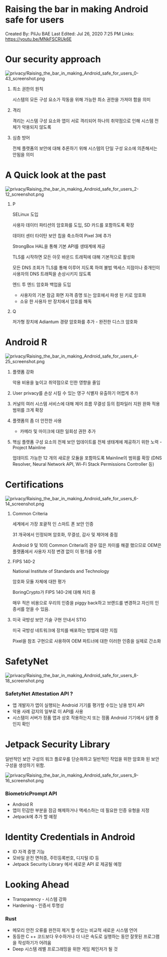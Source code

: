 # Raising the bar in making Android safe for users

Created By: PilJu BAE
Last Edited: Jul 26, 2020 7:25 PM
Links: https://youtu.be/MNkFSCRUk6E

# Our security approach

![privacy/Raising_the_bar_in_making_Android_safe_for_users_0-43_screenshot.png](privacy/Raising_the_bar_in_making_Android_safe_for_users_0-43_screenshot.png)

1. 최소 권한의 원칙

    시스템의 모든 구성 요소가 작동을 위해 가능한 최소 권한을 가져야 함을 의미

2. 격리

    격리는 시스템 구성 요소와 앱이 서로 격리되어 하나의 취약점으로 인해 시스템 전체가 악용되지 않도록 

3. 심층 방어 

    전체 플랫폼의 보안에 대해 추론하기 위해 시스템의 단일 구성 요소에 의존해서는 안됨을 의미

# A Quick look at the past

![privacy/Raising_the_bar_in_making_Android_safe_for_users_2-12_screenshot.png](privacy/Raising_the_bar_in_making_Android_safe_for_users_2-12_screenshot.png)

1. P

    SELinux 도입

    사용자 데이터 파티션의 암호화를 도입, SD 카드를 포함하도록 확장

    데이터 센터 타이탄 보안 칩을 축소하여 Pixel 3에 추가

    StrongBox HAL을 통해 기본 API를 생태계에 제공

    TLS를 시작하면 모든 아웃 바운드 트래픽에 대해 기본적으로 활성화

    모든 DNS 조회가 TLS를 통해 이루어 지도록 하여 불법 액세스 지점이나 중개인이 사용자의 DNS 트래픽을 손상시키지 않도록

    엔드 투 엔드 암호화 백업을 도입

    - 사용자의 기본 잠금 화면 자격 증명 또는 암호에서 파생 된 키로 암호화
    - 소유 한 사용자 만 장치에서 암호를 해독
2. Q

    저가형 장치에 Adiantum 경량 암호화를 추가 - 완전한 디스크 암호화

# Android R

![privacy/Raising_the_bar_in_making_Android_safe_for_users_4-25_screenshot.png](privacy/Raising_the_bar_in_making_Android_safe_for_users_4-25_screenshot.png)

1. 플랫폼 강화 

    악용 비용을 높이고 취약점으로 인한 영향을 줄임

2. User privacy를 손상 시킬 수 있는 영구 식별자 유출하기 어렵게 추가 
3. 커널의 여러 시스템 서비스에 대해 제어 흐름 무결성 등의 컴파일러 지원 완화 적용 범위를 크게 확장
4. 플랫폼의 좀 더 안전한 사용 
    - 카메라 및 마이크에 대한 일회성 권한 추가
5. 핵심 플랫폼 구성 요소의 전체 보안 업데이트를 전체 생태계에 제공하기 위한 노력 - Project Mainline

    업데이트 가능한 12 개의 새로운 모듈을 포함하도록 Mainline의 범위를 확장  (DNS Resolver, Neural Network API, Wi-Fi Stack Permissions Controller 등)

# Certifications

![privacy/Raising_the_bar_in_making_Android_safe_for_users_6-14_screenshot.png](privacy/Raising_the_bar_in_making_Android_safe_for_users_6-14_screenshot.png)

1. Common Criteria

    세계에서 가장 포괄적 인 스마트 폰 보안 인증

    31 개국에서 인정되며 암호화, 무결성, 감사 및 제어에 중점

    Android 9 및 10의 Common Criteria의 경우 많은 차이를 해결 했으므로 OEM은 플랫폼에서 사용자 지정 변경 없이 이 평가를 수행 

2. FIPS 140-2

    National Institute of Standards and Technology

    암호화 모듈 자체에 대한 평가

    BoringCrypto가 FIPS 140-2에 대해 처리 중

    매우 적은 비용으로 우리의 인증을 piggy back하고 브랜드를 변경하고 자신의 인증서를 얻을 수 있음.

3. 미국 국방성 보안 기술 구현 안내서 STIG

    미국 국방성 네트워크에 장치를 배포하는 방법에 대한 지침

    Pixel을 참조 구현으로 사용하여 OEM 파트너에 대한 이러한 인증을 실제로 간소화

# SafetyNet

![privacy/Raising_the_bar_in_making_Android_safe_for_users_8-18_screenshot.png](privacy/Raising_the_bar_in_making_Android_safe_for_users_8-18_screenshot.png)

### SafetyNet Attestation API ?

- 앱 개발자가 앱이 실행되는 Android 기기를 평가할 수있는 남용 방지 API
- 악용 사례 감지의 일부로 이 API를 사용
- 시스템이 서버가 정품 앱과 상호 작용하는지 또는 정품 Android 기기에서 실행 중인지 확인

# Jetpack Security Library

일반적인 보안 구성의 워크 플로우를 단순화하고 일반적인 작업을 위한 암호화 된 보안 구성을 생성하기 위함.

![privacy/Raising_the_bar_in_making_Android_safe_for_users_9-16_screenshot.png](privacy/Raising_the_bar_in_making_Android_safe_for_users_9-16_screenshot.png)

### BiometricPrompt API

- Android R
- 앱이 민감한 부분을 잠금 해제하거나 액세스하는 데 필요한 인증 유형을 지정
- Jetpack에 추가 할 예정

# Identity Credentials in Android

- ID 자격 증명 기능
- 모바일 운전 면허증, 주민등록번호, 디지털 ID 등
- Jetpack Security Library 에서 새로운 API 로 제공될 예정

# Looking Ahead

- Transparency - 시스템 강화
- Hardening - 인증서 투명성

### Rust

- 메모리 안전 오류를 완전히 제거 할 수있는 비교적 새로운 시스템 언어
- 동등한 C ++ 코드보다 우수하거나 더 나은 속도로 실행하는 동안 잘못된 프로그램을 작성하기가 어려움
- Deep 시스템 레벨 프로그래밍을 위한 게임 체인저가 될 것